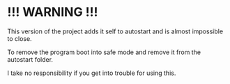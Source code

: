# !!! WARNING !!!
This version of the project adds it self to autostart and is almost impossible to close.

To remove the program boot into safe mode and remove it from the autostart folder.

I take no responsibility if you get into trouble for using this.
